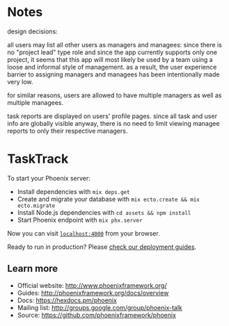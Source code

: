 # Notes
design decisions:

all users may list all other users as managers and managees:
since there is no "project lead" type role and since the app currently supports
only one project, it seems that this app will most likely be used by a team
using a loose and informal style of management. as a result, the user experience
barrier to assigning managers and managees has been intentionally made very low.

for similar reasons, users are allowed to have multiple managers as well as
multiple managees.

task reports are displayed on users' profile pages. since all task and user
info are globally visible anyway, there is no need to limit viewing managee
reports to only their respective managers.


# TaskTrack

To start your Phoenix server:

  * Install dependencies with `mix deps.get`
  * Create and migrate your database with `mix ecto.create && mix ecto.migrate`
  * Install Node.js dependencies with `cd assets && npm install`
  * Start Phoenix endpoint with `mix phx.server`

Now you can visit [`localhost:4000`](http://localhost:4000) from your browser.

Ready to run in production? Please [check our deployment guides](http://www.phoenixframework.org/docs/deployment).

## Learn more

  * Official website: http://www.phoenixframework.org/
  * Guides: http://phoenixframework.org/docs/overview
  * Docs: https://hexdocs.pm/phoenix
  * Mailing list: http://groups.google.com/group/phoenix-talk
  * Source: https://github.com/phoenixframework/phoenix
